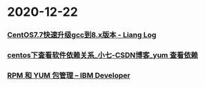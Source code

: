 
# 2020-12-22

### [CentOS7.7快速升级gcc到8.x版本 - Liang Log](https://mhl.xyz/Linux/update-gcc.html)

### [centos下查看软件依赖关系_小七-CSDN博客_yum 查看依赖](https://blog.csdn.net/u010994304/article/details/50856569)

### [RPM 和 YUM 包管理 – IBM Developer](https://developer.ibm.com/zh/technologies/linux/tutorials/l-lpic1-102-5/)